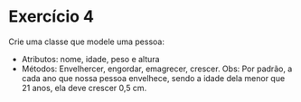 # Exercício 4

Crie uma classe que modele uma pessoa:

- Atributos: nome, idade, peso e altura
- Métodos: Envelhercer, engordar, emagrecer, crescer. Obs: Por padrão, a cada ano que nossa pessoa envelhece, sendo a idade dela menor que 21 anos, ela deve crescer 0,5 cm.
